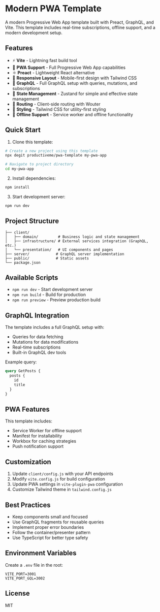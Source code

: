 # Modern PWA Template

A modern Progressive Web App template built with Preact, GraphQL, and Vite. This template includes real-time subscriptions, offline support, and a modern development setup.

## Features

- ⚡️ **Vite** - Lightning fast build tool
- 🔄 **PWA Support** - Full Progressive Web App capabilities
- ⚛️ **Preact** - Lightweight React alternative
- 📱 **Responsive Layout** - Mobile-first design with Tailwind CSS
- 🚀 **GraphQL** - Full GraphQL setup with queries, mutations, and subscriptions
- 🔄 **State Management** - Zustand for simple and effective state management
- 🎯 **Routing** - Client-side routing with Wouter
- 💅 **Styling** - Tailwind CSS for utility-first styling
- 🔌 **Offline Support** - Service worker and offline functionality

## Quick Start

1. Clone this template:
```bash
# Create a new project using this template
npx degit productiveme/pwa-template my-pwa-app

# Navigate to project directory
cd my-pwa-app
```

2. Install dependencies:
```bash
npm install
```

3. Start development server:
```bash
npm run dev
```

## Project Structure

```
├── client/
│   ├── domain/         # Business logic and state management
│   ├── infrastructure/ # External services integration (GraphQL, etc.)
│   └── presentation/   # UI components and pages
├── server/            # GraphQL server implementation
├── public/            # Static assets
└── package.json
```

## Available Scripts

- `npm run dev` - Start development server
- `npm run build` - Build for production
- `npm run preview` - Preview production build

## GraphQL Integration

The template includes a full GraphQL setup with:
- Queries for data fetching
- Mutations for data modifications
- Real-time subscriptions
- Built-in GraphQL dev tools

Example query:
```graphql
query GetPosts {
  posts {
    id
    title
  }
}
```

## PWA Features

This template includes:
- Service Worker for offline support
- Manifest for installability
- Workbox for caching strategies
- Push notification support

## Customization

1. Update `client/config.js` with your API endpoints
2. Modify `vite.config.js` for build configuration
3. Update PWA settings in `vite-plugin-pwa` configuration
4. Customize Tailwind theme in `tailwind.config.js`

## Best Practices

- Keep components small and focused
- Use GraphQL fragments for reusable queries
- Implement proper error boundaries
- Follow the container/presenter pattern
- Use TypeScript for better type safety

## Environment Variables

Create a `.env` file in the root:

```env
VITE_PORT=3001
VITE_PORT_GQL=3002
```

## License

MIT
